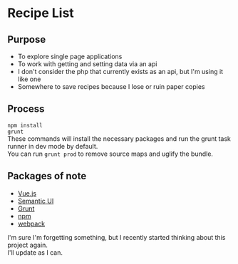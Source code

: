# Recipe List
## Purpose
+ To explore single page applications
+ To work with getting and setting data via an api
 + I don't consider the php that currently exists as an api, but I'm using it like one
+ Somewhere to save recipes because I lose or ruin paper copies

## Process
<code>npm install</code>   
<code>grunt</code>  
These commands will install the necessary packages and run the grunt task runner in dev mode by default.  
You can run <code>grunt prod</code> to remove source maps and uglify the bundle.

## Packages of note

+  [Vue.js](https://vuejs.org)  
+  [Semantic UI](https://semantic-ui.com)  
+  [Grunt](https://gruntjs.com/)  
+  [npm](https://www.npmjs.com/)  
+  [webpack](https://webpack.js.org/)

I'm sure I'm forgetting something, but I recently started thinking about this project again.  
I'll update as I can.
